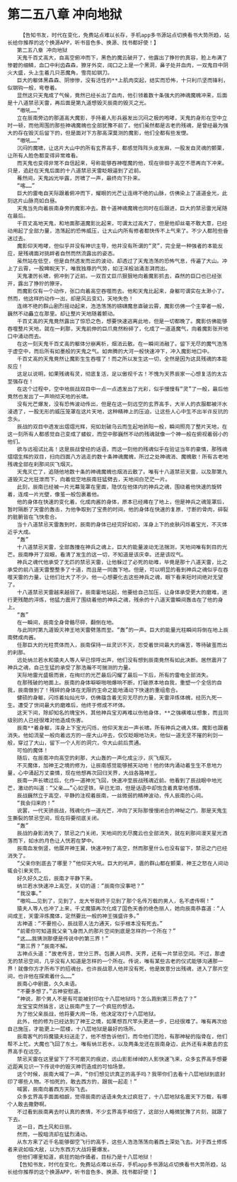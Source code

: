 # 第二五八章 冲向地狱
        【告知书友，时代在变化，免费站点难以长存，手机app多书源站点切换看书大势所趋，站长给你推荐的这个换源APP，听书音色多、换源、找书都好使！】
       第二五八章 冲向地狱
       天鬼千百丈高大，自高空俯冲而下，黑色的魔云破开了，他露出了狰狞的真容，脸上布满了惨碧的细鳞，血口中利齿森森，獠牙外突，阔口之上是一个黑洞，鼻子处并血肉，一双鬼目中阴火大盛，头上生着几只恶魔角，雪亮如钢刀。
       巨大的躯体黑森森、阴惨惨，没有活性的**上肌肉突起，结实而恐怖，十只利爪坚而锋利，似钢钩一般，弯卷着。
       显然这只天鬼成了气候，竟然已经长出了血肉，他引领着数十条强大的神魂魔魄冲来，后面是十八道禁忌天雷，再后面是第九道想毁灭辰南的毁灭之光。
       “嗷吼……”
       立在辰南旁边的那道高大魔影，手持着人形兵器发出沉闷之极的咆哮，天鬼的身形在空中立时一顿，而他周围的那些神魂魔魄也全部犹豫不前了。他们虽然都是古老的残魂，是曾经最为强大的存在毁灭后留下的，但是面对下方那高深莫测的魔影，他们全都有些发憷。
       “嗷吼……”
       沉闷的魔啸，让这片大山中的所有玄界高手，都感觉阵阵头皮发麻，一股发自灵魂的颤栗，让所有人脸色都变得异常难看。
       而天鬼也变得非常不自信起来，号称能够吞神噬魔的他，现在徘徊于高空不愿再向下冲来。只是，追赶在天鬼后面的十八道禁忌天雷眨眼逼到了近前。
       蓦然间，天鬼凶光毕露，厉啸了一声，最终向下扑来。
       “喀……”
       巨大的雷电自天际跟着俯冲而下，耀眼的光芒让连绵不绝的山脉，仿佛染上了道道金光，此刻这片山脉亮如白昼。
       天鬼当先向着辰南身旁的魔影冲去。数十道神魂魔魄也同时在后跟进，巨大的禁忌雷光尾随在最后。
       千百丈高地天鬼，和地面那道魔影比起来，可谓太过高大了，但是他却丝毫不敢大意，已经动用起了全部力量，浩荡起的恐怖威压，让大山内所有修者都快传不上气来了。不少人都险些昏迷过去。
       魔影仰天咆哮，但似乎并没有神识主导，他并没有所谓的“灵”，完全是一种强者的本能反应，是残魂面对挑衅者自然而然流露出的姿态。
       虽然站在低空，但是自然透发而出的波动，却透过了天鬼浩荡的恐怖气息，传遍了大山。冲上了云霄，一股睥睨天下，唯我独尊的气势，如汪洋般汹涌澎湃而出。
       天鬼凄厉长啸，俯冲到了近前。一双百丈巨爪狠狠地向着魔影抓去，森然的巨口也已经张开，露出了狰狞的獠牙。
       而魔影仅有一个动作，张口向着高空吞噬而去。他和天鬼比起来，身躯可谓实在太渺小了。然而，他这样的动作一出，却是风云变幻，天地失色！
       连绵不绝的群山剧烈摇动起来，浩浩荡荡的磅礴魔息直破云霄，魔影仿佛一个主宰者一般，巍然不动矗立在那里。却让整片天地随着颤动。
       千百丈高的天鬼竟然露出了惊恐之色，想要快速逃离此地，但是一切都晚了。魔影仿佛能够吞噬整片天地，就在一刹那，天鬼前伸的巨爪竟然粉碎了，化成了一道道魔气，向着魔影张开地口中涌动而去。
       在这一刻天鬼千百丈高的躯体分崩离析，烟消云散。在一瞬间消融了。留下无尽的魔气浩荡于虚空中，而后所有如墨般的天鬼之气。如奔腾的大河一般快速冲下，冲入魔影地口中。
       千百丈高的天鬼竟然让魔影生生吞噬了！而之所以发生这一切，全然是因为这具残魂的本能反应！
       这足以说明，如果残魂有灵，彻底复活，足以傲视千古！不愧为天界辰家一心想复活的太古至强存在！
       在这个过程中，空中地辰战双目中一点一点透发出了光彩，似乎慢慢有“灵”了一般，最后他竟然也发出了一声响彻天地的长啸。
       没有光芒爆发，没有恐怖波动传出，但是在这一刻远空的玄界高手，大半人的衣服都被汗水浸透了，一股无形的威压笼罩在这片天地，这种精神上的压迫，让这些人心中生不出半许反抗的念头。
       辰战的双目中透发出熠熠光辉，宛如划破乌云而生起地骄阳一般，瞬间照亮了整片天地，在这一刻所有人都感觉自己变成了蝼蚁，而空中那巍然不动的残魂就像一个神一般在俯视着弱小的他们。
       欲与远祖试比高！这是辰战曾经的话语，而这一刻他的残魂似乎在验证当年的豪情，那残魂熠熠生辉的双目，扫向四面八方逃走的数十条神魂魔魄，所过之处神魂消、魔魄散！所有古老地残魂全部在刹那间灰飞烟灭。
       天鬼灭亡了，追随他地数十条的神魂魔魄也烟消云散了。唯有十八道禁忌天雷，以及那第九道毁灭之光狂泄而下，向着低空地辰南狂猛劈去，天地间白茫茫一片。
       此刻，辰南已经被一片光幕笼罩在里面，隐伏在他体内的神兵之魂，围绕着他快速的旋转着，连成一片光壁，像茧一般包裹着他。
       他的身体在快速的变化着，化成肉酱的身体，原本已经瘫在了地上，但是神兵之魂笼罩后，暂时隔断了天雷的轰击，为他争取到了宝贵的时间，他的身体在快速的复原，寸断的骨肉，碎裂的脏腑皆在飞快愈合。
       当十八道禁忌天雷轰到时，辰南的身体已经完好如初，浑身上下的皮肤闪烁着宝光，不灭体近乎大成。
       “轰”
       十八道禁忌天雷，全部轰撞在神兵之魂上，巨大的能量波动无法揣测，天地间唯有刺目的光芒。辰南睁开了双眼，看清了发生的这一切，不知道是该庆幸。还是该叹气。
       神兵之魂代他承受了无匹的禁忌天雷，让他躲过了必死的劫难，毕竟是那十八道天雷，比之承受的前八道天雷整整多了十道，而且是一同轰下地。但是，可以明显的看到神兵之魂似乎在吞噬天雷的力量，让他们壮大了不少。他一心想要化去这些神兵之魂，眼下看来短时间绝对无望了。
       十八道禁忌天雷越来越弱了。辰南霍地站起，他要给自己加压，让身体承受更大的磨难，进行更残酷的淬炼，他猛力震开了围绕着他的神兵之魂，残余的十八道天雷瞬间轰击在了他的身上。
       “轰”
       在一瞬间，辰南全身骨骼尽碎，翻倒在地。
       与此同时第九道毁灭神王地天雷劈落而至。“轰”的一声。巨大的能量光柱瞬间将倒在地上辰南劈成肉酱。
       任那巨大的光柱贯体而入，辰南保持一丝灵识不灭，忍受着世间最大的痛苦，等待破茧而出的刹那。
       远处纳兰若水和猿夫人等人早已惊呼出声，他们没有想到辰南竟然有如此决断。居然震开了神兵之魂，自己生猛的承受了那浩瀚不可揣测的力量。
       天际地雷光盛极而衰，在绚烂的光芒最后闪耀了最后一下后，所有的雷电全部消失。
       在那残破的地面上。辰南的身体噼噼啪啪爆响不断，打破原本地自我，重塑一个全信的自我，辰南做到了！残碎的身体在无限的生命之能地涌动下快速的重组愈合。
       健硕的身躯，闪烁着灿灿光华，仿佛蕴含着无穷无尽的力量，天雷淬炼体魄，经历九死一生。遭受了世间最大的磨难后，他终于修成不坏体。
       这天下间，除却知名的瑰宝外，其他神兵宝刃再难以伤他身体，**之强横难以想象，而且同级别的人已经很难对他造成伤害。
       辰南**着身躯，浑身上下宝光闪烁，他仰天发出一声长啸。所有神兵之魂入体。魔影也跟着消失。他如流星一般向着远方的一座大山冲去，仅仅眨眼地功夫。他似一道无坚不摧的利剑一般，穿过了大山，留下一个人形的洞穴，令大山前后贯通。
       可怕的魔体！
       随后，在辰南冲向高空的刹那，大山轰的一声化成尘沙，灰飞烟灭。
       不灭魔体，加神王之境的修为，让辰南感觉能够撼天动地！他的体内涌动着生生不息地力量，心中涌起万丈豪情，现在他想再次回归天界，大战各路神王。
       辰南一声长啸过后，化作一道神光飞回，快速冲至辰战残魂近前。他看到了辰战眼中地光芒，激动的叫道：“父亲……”心如坚铁，早已无泪，但是话语中却饱含着真挚地感情。
       辰战巍然立于高空，平静的注视着辰南，一丝微弱的精神波动，传人辰南的心间。
       “我会归来的！”
       说罢，一代天骄辰战，残魂化作一道光芒，冲向了天际那慢慢闭合的神秘之门，那是天鬼生生撕裂的禁忌空间，现在将要彻底关闭。
       “轰”
       辰战的身影消失了，禁忌之门关闭，天地间的无尽魔云也全部消失，就在刹那间漫天星光洒落而下，如水的月色让人恍若在梦中。
       辰南血发倒竖，他展开神王翼，快速冲到了高空，然而那里什么也没有留下，禁忌之门已经消失了。
       “父亲你到底去了哪里？”他仰天大吼。巨大的吼声，震的群山都在颤栗，神王之怒在人间动辄会引来天罚。
       好久好久之后，辰南才平静下来。
       纳兰若水快速冲上高空，关切的道：“辰南你没事吧？”
       “我没事。”
       “嗷呜……见到了，见到了，龙大爷我终于见到了那个名传万载的男人，名不虚传啊！”
       猿夫人等人也冲了上来，千丈魔猿再次化成了国色天香的绝色丽人，她向辰南恭喜道：“人间成王，天雷淬炼魔体，定然要比一般的神王强盛许多。”
       古神道：“不要担心，辰战恩人法力通天，似乎根本没有死去。”
       “前辈你可知道我父亲飞身而入的那片空间到底是怎样的一个所在？”
       “这……我猜测那便是传说中的第三界！”
       “第三界？”辰南不解。
       古神点头道：“故老传言，世分三界。包裹人间界、天界，还有一片禁忌空间。不过，那虚无的禁忌空间，几乎没有人知道是怎样的一个所在。传说，唯有某些古老的仪式能够沟通那一界！就像你方才所布下的招魂台。也许辰战恩人他并没有死，他是故意分出残魂，进入了那片空间，也许他在探索着什么……”
       辰南心中剧震，久久未语。
       “不要多想了。”古神安慰道。
       “神说，那个男人不是有可能被封印在十八层地狱吗？怎么跑到第三界去了？”
       龙宝宝突然插言，这让辰南产生了一个疯狂的想法。
       为了他父亲辰战，他将要大闹一场，他决定攻打十八层地狱。
       此外，他的修为已经达到了神王之境，如果想百尺竿头更进一步，已经很难了。唯有再次给自己施压，才能更上一层楼，十八层地狱是最好的场所。
       辰南客气的将魔猿夫妇送走了，他不想告诉他们，而令他们范险，有那神秘的指骨在，他们帮不上忙。大魔也飞回了东土。唯有纳兰若水，以及两条龙还在辰南身边，此外还有未散去的玄界高手在远空。
       禁忌天雷在这里留下了不可磨灭的痕迹，远山影影绰绰的人影快速飞来，众多玄界高手想要近距离见识一下传说中的毁灭神罚造成的可怕场景。
       这个时候，辰南大喊了一声，“你们想见识真正的高手吗？我带你们去看十八层地狱到底封印了哪些人物。不怕死的，敢去西方的，跟我一起走！”
       喊罢，辰南向着西方天际飞去。
       众多玄界高手面面相觑，觉得辰南的话语未免太过疯狂了，十八层地狱名震天下万载，有哪个人敢去撒野啊。
       不过看到辰南离去时认真的表情，不少玄界高手相信了，这部分人略微犹豫了片刻，就跟了下去。
       这一日，西土风和日丽。
       然而，一股暗流却在猛烈涌动。
       从东方来了近千名能够御空飞行的高手，这些人浩浩荡荡向着西土深处飞去。对于西土修炼者来说如临大敌，以为东西方大战将要爆发。
       但他们哪里知道，疯狂的始作俑者，目标乃是十八层地狱！
       【告知书友，时代在变化，免费站点难以长存，手机app多书源站点切换看书大势所趋，站长给你推荐的这个换源APP，听书音色多、换源、找书都好使！】